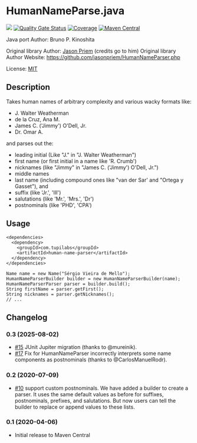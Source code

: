 # HumanNameParse.java

![](https://github.com/tupilabs/HumanNameParser.java/workflows/CI/badge.svg)
[![Quality Gate Status](https://sonarcloud.io/api/project_badges/measure?project=tupilabs_HumanNameParser.java&metric=alert_status)](https://sonarcloud.io/dashboard?id=tupilabs_HumanNameParser.java)
[![Coverage](https://sonarcloud.io/api/project_badges/measure?project=tupilabs_HumanNameParser.java&metric=coverage)](https://sonarcloud.io/dashboard?id=tupilabs_HumanNameParser.java)
[![Maven Central](https://maven-badges.herokuapp.com/maven-central/com.tupilabs/human-name-parser/badge.svg)](https://maven-badges.herokuapp.com/maven-central/com.tupilabs/human-name-parser)

Java port Author: Bruno P. Kinoshita

Original library Author: [Jason Priem](https://github.com/jasonpriem) (credits go to him)
Original library Author Website: https://github.com/jasonpriem/HumanNameParser.php

License: [MIT](http://www.opensource.org/licenses/mit-license.php)

## Description
Takes human names of arbitrary complexity and various wacky formats like:

* J. Walter Weatherman 
* de la Cruz, Ana M. 
* James C. ('Jimmy') O'Dell, Jr.
* Dr. Omar A.

and parses out the:

* leading initial (Like "J." in "J. Walter Weatherman")
* first name (or first initial in a name like 'R. Crumb')
* nicknames (like "Jimmy" in "James C. ('Jimmy') O'Dell, Jr.")
* middle names
* last name (including compound ones like "van der Sar' and "Ortega y Gasset"), and
* suffix (like 'Jr.', 'III')
* salutations (like 'Mr.', 'Mrs.', 'Dr')
* postnominals (like 'PHD', 'CPA')

## Usage

```
<dependencies>
  <dependency>
    <groupId>com.tupilabs</groupId>
    <artifactId>human-name-parser</artifactId>
  </dependency>
</dependencies>
```

```
Name name = new Name("Sérgio Vieira de Mello");
HumanNameParserBuilder builder = new HumanNameParserBuilder(name);
HumanNameParserParser parser = builder.build();
String firstName = parser.getFirst();
String nicknames = parser.getNicknames();
// ...
```

## Changelog

### 0.3 (2025-08-02)

- [#15](https://github.com/tupilabs/HumanNameParser.java/pull/15) JUnit Jupiter migration (thanks to @mureinik).
- [#17](https://github.com/tupilabs/HumanNameParser.java/pull/17) Fix for HumanNameParser incorrectly interprets some name components as postnominals (thanks to @CarlosManuelRodr).

### 0.2 (2020-07-09)

- [#10](https://github.com/tupilabs/HumanNameParser.java/issues/10) support custom
postnominals. We have added a builder to create a parser. It uses the same default
values as before for suffixes, postnominals, prefixes, and salutations. But now
users can tell the builder to replace or append values to these lists.

### 0.1 (2020-04-06)

- Initial release to Maven Central
